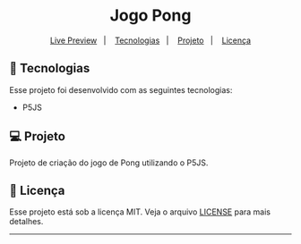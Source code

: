 <h1 align="center">
  Jogo Pong
</h1>

<p align="center">
  <a href="https://scratch.mit.edu/projects/730015983/">Live Preview</a>&nbsp;&nbsp;&nbsp;|&nbsp;&nbsp;&nbsp;
  <a href="#-tecnologias">Tecnologias</a>&nbsp;&nbsp;&nbsp;|&nbsp;&nbsp;&nbsp;
  <a href="#-projeto">Projeto</a>&nbsp;&nbsp;&nbsp;|&nbsp;&nbsp;&nbsp;
  <a href="#memo-licença">Licença</a>
</p>

## 🚀 Tecnologias

Esse projeto foi desenvolvido com as seguintes tecnologias:

- P5JS

## 💻 Projeto

Projeto de criação do jogo de Pong utilizando o P5JS.

## :memo: Licença

Esse projeto está sob a licença MIT. Veja o arquivo [LICENSE](LICENSE) para mais detalhes.

---

